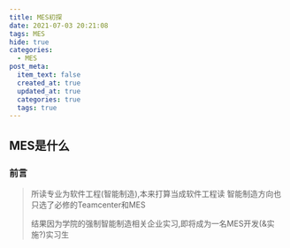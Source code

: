 ```yaml
---
title: MES初探
date: 2021-07-03 20:21:08
tags: MES
hide: true
categories:
  - MES
post_meta:
  item_text: false
  created_at: true
  updated_at: true
  categories: true
  tags: true  
---
```


## MES是什么

### 前言

> 所读专业为软件工程(智能制造),本来打算当成软件工程读
> 智能制造方向也只选了必修的Teamcenter和MES
>
> 结果因为学院的强制智能制造相关企业实习,即将成为一名MES开发(&实施?)实习生
>
> 


